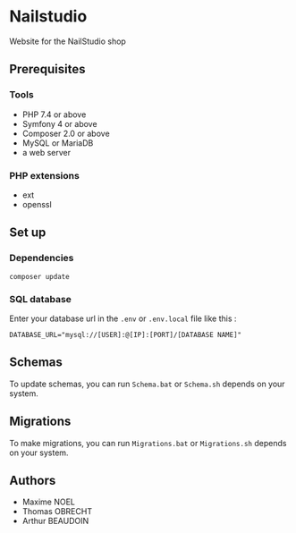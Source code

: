 # Nailstudio

Website for the NailStudio shop

## Prerequisites

### Tools

+ PHP 7.4 or above
+ Symfony 4 or above
+ Composer 2.0 or above
+ MySQL or MariaDB
+ a web server

### PHP extensions

+ ext
+ openssl

## Set up 

### Dependencies

```shell
composer update
```

### SQL database

Enter your database url in the `.env` or `.env.local` file like this :

```dotenv
DATABASE_URL="mysql://[USER]:@[IP]:[PORT]/[DATABASE NAME]"
```

## Schemas

To update schemas, you can run `Schema.bat` or `Schema.sh` depends on your system.

## Migrations

To make migrations, you can run `Migrations.bat` or `Migrations.sh` depends on your system.

## Authors

+ Maxime NOEL
+ Thomas OBRECHT
+ Arthur BEAUDOIN
